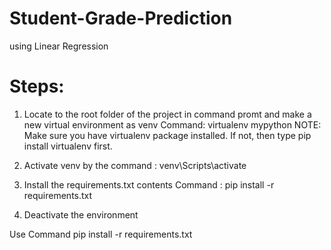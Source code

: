 # Student-Grade-Prediction

using Linear Regression

# Steps:

1. Locate to the root folder of the project in command promt and make a new virtual environment as venv
Command: virtualenv mypython
NOTE: Make sure you have virtualenv package installed. If not, then type pip install virtualenv first.

2. Activate venv by the command : venv\Scripts\activate

3. Install the requirements.txt contents
Command : pip install -r requirements.txt

4. Deactivate the environment

Use Command pip install -r requirements.txt
